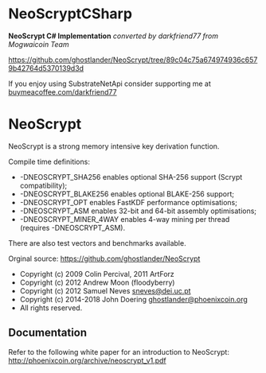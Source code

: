 # NeoScryptCSharp

**NeoScrypt C# Implementation**
*converted by darkfriend77 from Mogwaicoin Team*

https://github.com/ghostlander/NeoScrypt/tree/89c04c75a674974936c6579b42764d5370139d3d

If you enjoy using SubstrateNetApi consider supporting me at [buymeacoffee.com/darkfriend77](https://www.buymeacoffee.com/darkfriend77)

NeoScrypt
=========

NeoScrypt is a strong memory intensive key derivation function.

Compile time definitions:
 - -DNEOSCRYPT_SHA256 enables optional SHA-256 support (Scrypt compatibility);
 - -DNEOSCRYPT_BLAKE256 enables optional BLAKE-256 support;
 - -DNEOSCRYPT_OPT enables FastKDF performance optimisations;
 - -DNEOSCRYPT_ASM enables 32-bit and 64-bit assembly optimisations;
 - -DNEOSCRYPT_MINER_4WAY enables 4-way mining per thread (requires -DNEOSCRYPT_ASM).

There are also test vectors and benchmarks available.

Orginal source: https://github.com/ghostlander/NeoScrypt

- Copyright (c) 2009 Colin Percival, 2011 ArtForz
- Copyright (c) 2012 Andrew Moon (floodyberry)
- Copyright (c) 2012 Samuel Neves <sneves@dei.uc.pt>
- Copyright (c) 2014-2018 John Doering <ghostlander@phoenixcoin.org>
- All rights reserved.

Documentation
-------------

Refer to the following white paper for an introduction to NeoScrypt:
http://phoenixcoin.org/archive/neoscrypt_v1.pdf
